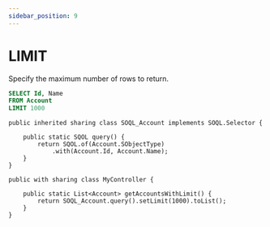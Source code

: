 ```yaml
---
sidebar_position: 9
---
```


# LIMIT

Specify the maximum number of rows to return.

```sql
SELECT Id, Name
FROM Account
LIMIT 1000
```
```apex
public inherited sharing class SOQL_Account implements SOQL.Selector {

    public static SQOL query() {
        return SQOL.of(Account.SObjectType)
            .with(Account.Id, Account.Name);
    }
}

public with sharing class MyController {

    public static List<Account> getAccountsWithLimit() {
        return SOQL_Account.query().setLimit(1000).toList();
    }
}
```
